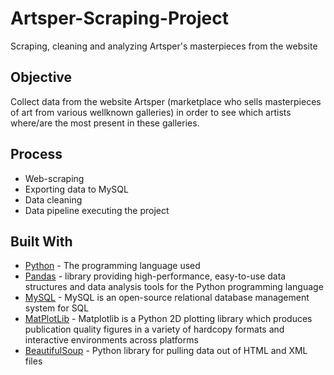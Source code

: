# Artsper-Scraping-Project
Scraping, cleaning and analyzing Artsper's masterpieces from the website

## Objective 
Collect data from the website Artsper (marketplace who sells masterpieces of art from various wellknown galleries) 
in order to see which artists where/are the most present in these galleries.

## Process 
- Web-scraping
- Exporting data to MySQL
- Data cleaning
- Data pipeline executing the project 

## Built With
* [Python](https://docs.python.org/3/) - The programming language used
* [Pandas](https://pandas.pydata.org/pandas-docs/stable/index.html) - library providing high-performance, easy-to-use data structures and data analysis tools for the Python programming language
* [MySQL](https://www.mysql.com/) -  MySQL is an open-source relational database management system for SQL
* [MatPlotLib](https://matplotlib.org/contents.html) - Matplotlib is a Python 2D plotting library which produces publication quality figures in a variety of hardcopy formats and interactive environments across platforms
* [BeautifulSoup](https://www.crummy.com/software/BeautifulSoup/bs4/doc/) - Python library for pulling data out of HTML and XML files
